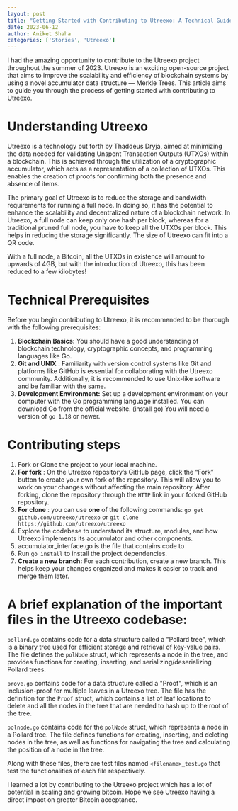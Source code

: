 ```yaml
---
layout: post
title: "Getting Started with Contributing to Utreexo: A Technical Guide"
date: 2023-06-12
author: Aniket Shaha
categories: ['Stories', 'Utreexo']
---
```


I had the amazing opportunity to contribute to the Utreexo project throughout
the summer of 2023. Utreexo is an exciting open-source project that aims to
improve the scalability and efficiency of blockchain systems by using a novel
accumulator data structure — Merkle Trees. This article aims to guide you
through the process of getting started with contributing to Utreexo.

# Understanding Utreexo

Utreexo is a technology put forth by Thaddeus Dryja, aimed at minimizing the
data needed for validating Unspent Transaction Outputs (UTXOs) within a
blockchain. This is achieved through the utilization of a cryptographic
accumulator, which acts as a representation of a collection of UTXOs. This
enables the creation of proofs for confirming both the presence and absence of
items.

The primary goal of Utreexo is to reduce the storage and bandwidth
requirements for running a full node. In doing so, it has the potential to
enhance the scalability and decentralized nature of a blockchain network. In
Utreexo, a full node can keep only one hash per block, whereas for a
traditional pruned full node, you have to keep all the UTXOs per block. This
helps in reducing the storage significantly. The size of Utreexo can fit into
a QR code.

With a full node, a Bitcoin, all the UTXOs in existence will amount to upwards
of 4GB, but with the introduction of Utreexo, this has been reduced to a few
kilobytes!

# Technical Prerequisites

Before you begin contributing to Utreexo, it is recommended to be thorough
with the following prerequisites:

  1. **Blockchain Basics:** You should have a good understanding of blockchain technology, cryptographic concepts, and programming languages like Go.
  2. **Git and UNIX** : Familiarity with version control systems like Git and platforms like GitHub is essential for collaborating with the Utreexo community. Additionally, it is recommended to use Unix-like software and be familiar with the same.
  3. **Development Environment:** Set up a development environment on your computer with the Go programming language installed. You can download Go from the official website. (install go) You will need a version of `go 1.18` or newer.

# Contributing steps

  1. Fork or Clone the project to your local machine.
  2. **For fork** : On the Utreexo repository’s GitHub page, click the “Fork” button to create your own fork of the repository. This will allow you to work on your changes without affecting the main repository. After forking, clone the repository through the `HTTP` link in your forked GitHub repository.
  3. **For clone** : you can use **one** of the following commands: `go get github.com/utreexo/utreexo` or `git clone https://github.com/utreexo/utreexo`
  4. Explore the codebase to understand its structure, modules, and how Utreexo implements its accumulator and other components.
  5. accumulator_interface.go is the file that contains code to
  6. Run `go install` to install the project dependencies.
  7. **Create a new branch:** For each contribution, create a new branch. This helps keep your changes organized and makes it easier to track and merge them later.

# A brief explanation of the important files in the Utreexo codebase:

`pollard.go` contains code for a data structure called a "Pollard tree", which
is a binary tree used for efficient storage and retrieval of key-value pairs.
The file defines the `polNode` struct, which represents a node in the tree,
and provides functions for creating, inserting, and serializing/deserializing
Pollard trees.

`prove.go` contains code for a data structure called a "Proof", which is an
inclusion-proof for multiple leaves in a Utreexo tree. The file has the
definition for the `Proof` struct, which contains a list of leaf locations to
delete and all the nodes in the tree that are needed to hash up to the root of
the tree.

`polnode.go` contains code for the `polNode` struct, which represents a node
in a Pollard tree. The file defines functions for creating, inserting, and
deleting nodes in the tree, as well as functions for navigating the tree and
calculating the position of a node in the tree.

Along with these files, there are test files named `<filename>_test.go` that
test the functionalities of each file respectively.

I learned a lot by contributing to the Utreexo project which has a lot of
potential in scaling and growing bitcoin. Hope we see Utreexo having a direct
impact on greater Bitcoin acceptance.

